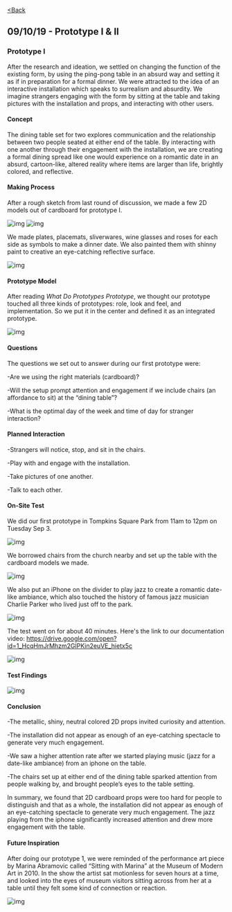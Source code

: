 [<Back](README.md)

## 09/10/19 - Prototype I & II
### Prototype I
After the research and ideation, we settled on changing the function of the existing form, by using the ping-pong table in an absurd way and setting it as if in preparation for a formal dinner. We were attracted to the idea of an interactive installation which speaks to surrealism and absurdity. We imagine strangers engaging with the form by sitting at the table and taking pictures with the installation and props, and interacting with other users. 
#### Concept
The dining table set for two explores communication and the relationship between two people seated at either end of the table. By interacting with one another through their engagement with the installation, we are creating a formal dining spread like one would experience on a romantic date in an absurd, cartoon-like, altered reality where items are larger than life, brightly colored, and reflective.
#### Making Process
After a rough sketch from last round of discussion, we made a few 2D models out of cardboard for prototype I.

![img](img/cut.png)
![img](img/cut2.jpg)

We made plates, placemats, sliverwares, wine glasses and roses for each side as symbols to make a dinner date. We also painted them with shinny paint to creative an eye-catching reflective surface.

![img](img/finish.jpg)

#### Prototype Model
After reading *What Do Prototypes Prototype*, we thought our prototype touched all three kinds of prototypes: role, look and feel, and implementation. So we put it in the center and defined it as an integrated prototype.

![img](img/model.png)

#### Questions
The questions we set out to answer during our first prototype were: 

-Are we using the right materials (cardboard)? 

-Will the setup prompt attention and engagement if we include chairs (an affordance to sit) at the “dining table”? 

-What is the optimal day of the week and time of day for stranger interaction?  

#### Planned Interaction
-Strangers will notice, stop, and sit in the chairs.

-Play with and engage with the installation.

-Take pictures of one another.

-Talk to each other.

#### On-Site Test
We did our first prototype in Tompkins Square Park from 11am to 12pm on Tuesday Sep 3.

![img](img/set.png)

We borrowed chairs from the church nearby and set up the table with the cardboard models we made.

![img](img/music.jpg)

We also put an iPhone on the divider to play jazz to create a romantic date-like ambiance, which also touched the history of famous jazz musician Charlie Parker who lived just off to the park.

![img](img/cparkerplace.jpeg)

The test went on for about 40 minutes. Here's the link to our documentation video:
https://drive.google.com/open?id=1_HcqHmJrMhzm2GlPKin2euVE_hietx5c
 
![img](img/video.png)

#### Test Findings
![img](img/findings.png)

#### Conclusion
-The metallic, shiny, neutral colored 2D props invited curiosity and attention. 

-The installation did not appear as enough of an eye-catching spectacle to generate very much engagement.

-We saw a higher attention rate after we started playing music (jazz for a date-like ambiance) from an iphone on the table. 

-The chairs set up at either end of the dining table sparked attention from people walking by, and brought people’s eyes to the table setting. 

In summary, we found that 2D cardboard props were too hard for people to distinguish and that as a whole, the installation did not appear as enough of an eye-catching spectacle to generate very much engagement. 
The jazz playing from the iphone significantly increased attention and drew more engagement with the table. 

#### Future Inspiration
After doing our prototype 1, we were reminded of the performance art piece by Marina Abramovic called “Sitting with Marina” at the Museum of Modern Art in 2010. In the show the artist sat motionless for seven hours at a time, and looked into the eyes of museum visitors sitting across from her at a table until they felt some kind of connection or reaction.

![img](img/marina.jpg)
